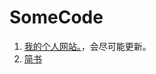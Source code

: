 ﻿# SomeCode
1. [我的个人网站。](http://yfor.sinaapp.com/)，会尽可能更新。
2. [简书](http://www.jianshu.com/users/239b78e02402/latest_articles)
